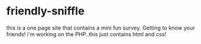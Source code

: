 # friendly-sniffle
this is a one page site that contains a mini fun survey. Getting to know your friends!
i'm working on the PHP..this just contains html and css!
